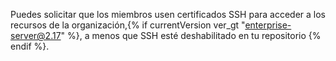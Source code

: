 Puedes solicitar que los miembros usen certificados SSH para acceder a los recursos de la organización,{% if currentVersion ver_gt "enterprise-server@2.17" %}, a menos que SSH esté deshabilitado en tu repositorio {% endif %}.
